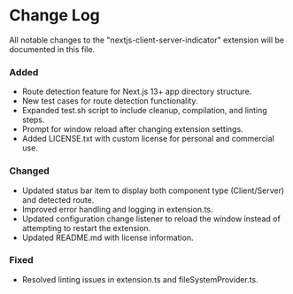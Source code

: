# Change Log
All notable changes to the "nextjs-client-server-indicator" extension will be documented in this file.

### Added
- Route detection feature for Next.js 13+ app directory structure.
- New test cases for route detection functionality.
- Expanded test.sh script to include cleanup, compilation, and linting steps.
- Prompt for window reload after changing extension settings.
- Added LICENSE.txt with custom license for personal and commercial use.

### Changed
- Updated status bar item to display both component type (Client/Server) and detected route.
- Improved error handling and logging in extension.ts.
- Updated configuration change listener to reload the window instead of attempting to restart the extension.
- Updated README.md with license information.

### Fixed
- Resolved linting issues in extension.ts and fileSystemProvider.ts.